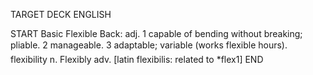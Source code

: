 TARGET DECK
ENGLISH

START
Basic
Flexible
Back: adj. 1 capable of bending without breaking; pliable. 2 manageable. 3 adaptable; variable (works flexible hours).  flexibility n. Flexibly adv. [latin flexibilis: related to *flex1]
END
